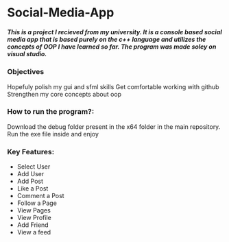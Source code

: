 # Social-Media-App

##### This is a project I recieved from my university. It is a console based social media app that is based purely on the c++ language and utilizes the concepts of OOP I have learned so far. The program was made soley on visual studio.

### Objectives
Hopefuly polish my gui and sfml skills
Get comfortable working with github
Strengthen my core concepts about oop

### How to run the program?:
Download the debug folder present in the x64 folder in the main repository.
Run the exe file inside and enjoy

### Key Features:
- Select User
- Add User
- Add Post
- Like a Post
- Comment a Post
- Follow a Page
- View Pages
- View Profile
- Add Friend
- View a feed




